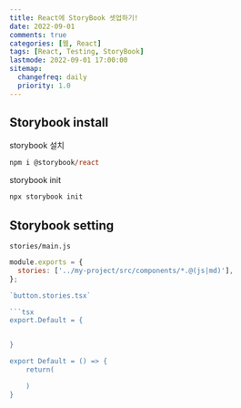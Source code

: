 ```yaml
---
title: React에 StoryBook 셋업하기!
date: 2022-09-01
comments: true
categories: [웹, React]
tags: [React, Testing, StoryBook]
lastmode: 2022-09-01 17:00:00
sitemap:
  changefreq: daily
  priority: 1.0
---
```


## Storybook install

storybook 설치

```ps
npm i @storybook/react
```

storybook init

```ps
npx storybook init
```

## Storybook setting

`stories/main.js`

````js
module.exports = {
  stories: ['../my-project/src/components/*.@(js|md)'],
};

`button.stories.tsx`

```tsx
export.Default = {


}

export Default = () => {
    return(

    )
}
````
